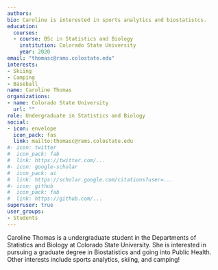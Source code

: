 ```yaml
---
authors:
bio: Caroline is interested in sports analytics and biostatistcs.
education:
  courses:
  - course: BSc in Statistics and Biology
    institution: Colorado State University
    year: 2020
email: "thomasc@rams.colostate.edu"
interests:
- Skiing
- Camping
- Baseball
name: Caroline Thomas
organizations:
- name: Colorado State University
  url: ""
role: Undergraduate in Statistics and Biology
social:
- icon: envelope
  icon_pack: fas
  link: mailto:thomasc@rams.colostate.edu
#- icon: twitter
#  icon_pack: fab
#  link: https://twitter.com/...
#- icon: google-scholar
#  icon_pack: ai
#  link: https://scholar.google.com/citations?user=...
#- icon: github
#  icon_pack: fab
#  link: https://github.com/...
superuser: true
user_groups:
- Students
---
```


Caroline Thomas is a undergraduate student in the Departments of Statistics and Biology at Colorado 
State University. She is interested in pursuing a graduate degree in Biostatistics and going into Public Health.
Other interests include sports analytics, skiing, and camping!